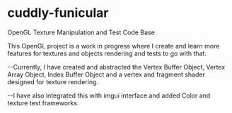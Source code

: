 # cuddly-funicular
OpenGL Texture Manipulation and Test Code Base

This OpenGL project is a work in progress where I create and learn more features for textures and objects rendering and 
tests to go with that.

--Currently, I have created and abstracted the Vertex Buffer Object, Vertex Array Object, Index Buffer Object and a vertex and fragment 
shader designed for texture rendering.

--I have also integrated this with imgui interface and added Color and texture test frameworks.
